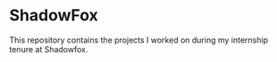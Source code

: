 # ShadowFox
This repository contains the projects I worked on during my internship tenure at Shadowfox.